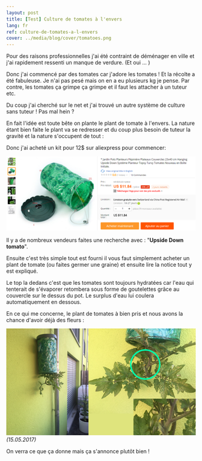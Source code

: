 ```yaml
---
layout: post
title: [Test] Culture de tomates à l'envers
lang: fr
ref: culture-de-tomates-a-l-envers
cover: ../media/blog/cover/tomatoes.png
---
```


Pour des raisons professionnelles j'ai été contraint de déménager en ville et j'ai rapidement ressenti un manque de verdure. (Et oui ... )

Donc j'ai commencé par des tomates car j'adore les tomates ! Et la récolte a été fabuleuse. Je n'ai pas pesé mais on en a eu plusieurs kg je pense.
Par contre, les tomates ça grimpe ça grimpe et il faut les attacher à un tuteur etc.

Du coup j'ai cherché sur le net et j'ai trouvé un autre système de culture sans tuteur ! Pas mal hein ?

En fait l'idée est toute bête on plante le plant de tomate à l'envers. La nature étant bien faite le plant va se redresser et du coup plus besoin de tuteur la gravité et la nature s'occupent de tout :

Donc j'ai acheté un kit pour 12$ sur aliexpress pour commencer:

![Aperçu](../media/blog/posts/vertical-tomatoes-aliexpress.png "Aperçu")

Il y a de nombreux vendeurs faites une recherche avec : "**Upside Down tomato**".

Ensuite c'est très simple tout est fourni il vous faut simplement acheter un plant de tomate (ou faites germer une graine) et ensuite lire la notice tout y est expliqué.

Le top la dedans c'est que les tomates sont toujours hydratées car l'eau qui tenterait de s'évaporer retombera sous forme de goutelettes grâce au couvercle sur le dessus du pot. Le surplus d'eau lui coulera automatiquement en dessous.

En ce qui me concerne, le plant de tomates à bien pris et nous avons la chance d'avoir déjà des fleurs :

![Aperçu](../media/blog/posts/vertical-tomatoes.png "Aperçu")
_(15.05.2017)_

On verra ce que ça donne mais ça s'annonce plutôt bien !